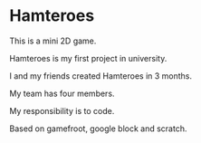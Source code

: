 # Hamteroes

This is a mini 2D game. 

Hamteroes is my first project in university.

I and my friends created Hamteroes in 3 months.

My team has four members. 

My responsibility is to code.

Based on gamefroot, google block and scratch. 

